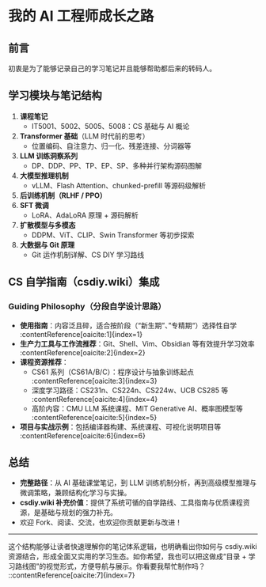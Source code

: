 # 我的 AI 工程师成长之路

## 前言
初衷是为了能够记录自己的学习笔记并且能够帮助都后来的转码人。

## 学习模块与笔记结构
1. **课程笔记**
   - IT5001、5002、5005、5008：CS 基础与 AI 概论
2. **Transformer 基础**（LLM 时代前的思考）
   - 位置编码、自注意力、归一化、残差连接、分词器等
3. **LLM 训练洞察系列**
   - DP、DDP、PP、TP、EP、SP、多种并行架构源码图解
4. **大模型推理机制**
   - vLLM、Flash Attention、chunked-prefill 等源码级解析
5. **后训练机制（RLHF / PPO）**
6. **SFT 微调**
   - LoRA、AdaLoRA 原理 + 源码解析
7. **扩散模型与多模态**
   - DDPM、ViT、CLIP、Swin Transformer 等初步探索
8. **大数据与 Git 原理**
   - Git 运作机制详解、CS DIY 学习路线

##  CS 自学指南（csdiy.wiki）集成
### Guiding Philosophy（分段自学设计思路）
- **使用指南**：内容泛且碎，适合按阶段（“新生期”、”专精期“）选择性自学 :contentReference[oaicite:1]{index=1}  
- **生产力工具与工作流推荐**：Git、Shell、Vim、Obsidian 等有效提升学习效率 :contentReference[oaicite:2]{index=2}  
- **课程资源推荐**：
  - CS61 系列（CS61A/B/C）：程序设计与抽象训练起点 :contentReference[oaicite:3]{index=3}  
  - 深度学习路径：CS231n、CS224n、CS224w、UCB CS285 等 :contentReference[oaicite:4]{index=4}  
  - 高阶内容：CMU LLM 系统课程、MIT Generative AI、概率图模型等 :contentReference[oaicite:5]{index=5}  
- **项目与实战示例**：包括编译器构建、系统课程、可视化说明项目等 :contentReference[oaicite:6]{index=6}

## 总结
- **完整路径**：从 AI 基础课堂笔记，到 LLM 训练机制分析，再到高级模型推理与微调策略，兼顾结构化学习与实操。
- **csdiy.wiki 补充价值**：提供了系统可循的自学路线、工具指南与优质课程资源，是基础与规划的强力补充。
- 欢迎 Fork、阅读、交流，也欢迎你贡献更新与改进！

---

这个结构能够让读者快速理解你的笔记体系逻辑，也明确看出你如何与 csdiy.wiki 资源结合，形成全面又实用的学习生态。如你希望，我也可以把这做成“目录 + 学习路线图”的视觉形式，方便导航与展示。你看要我帮忙制作吗？
::contentReference[oaicite:7]{index=7}
